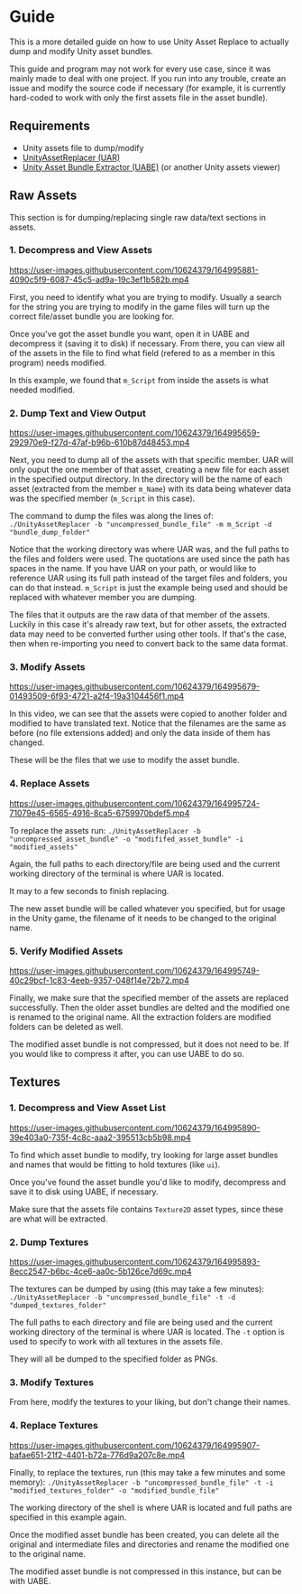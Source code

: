 # Guide

This is a more detailed guide on how to use Unity Asset Replace to actually dump and modify Unity asset bundles.

This guide and program may not work for every use case, since it was mainly made to deal with one project. If you run into any trouble, create an issue and modify the source code if necessary (for example, it is currently hard-coded to work with only the first assets file in the asset bundle).

## Requirements

- Unity assets file to dump/modify
- [UnityAssetReplacer (UAR)](https://github.com/Skyluker4/UnityAssetReplacer)
- [Unity Asset Bundle Extractor (UABE)](https://github.com/SeriousCache/UABE) (or another Unity assets viewer)

## Raw Assets

This section is for dumping/replacing single raw data/text sections in assets.

### 1. Decompress and View Assets

https://user-images.githubusercontent.com/10624379/164995881-4090c5f9-6087-45c5-ad9a-19c3ef1b582b.mp4

First, you need to identify what you are trying to modify.
Usually a search for the string you are trying to modify in the game files will turn up the correct file/asset bundle you are looking for.

Once you've got the asset bundle you want, open it in UABE and decompress it (saving it to disk) if necessary.
From there, you can view all of the assets in the file to find what field (refered to as a member in this program) needs modified.

In this example, we found that `m_Script` from inside the assets is what needed modified.


### 2. Dump Text and View Output

https://user-images.githubusercontent.com/10624379/164995659-292970e9-f27d-47af-b96b-610b87d48453.mp4

Next, you need to dump all of the assets with that specific member. UAR will only ouput the one member of that asset, creating a new file for each asset in the specified output directory.
In the directory will be the name of each asset (extracted from the member `m_Name`) with its data being whatever data was the specified member (`m_Script` in this case).

The command to dump the files was along the lines of:
`./UnityAssetReplacer -b "uncompressed_bundle_file" -m m_Script -d "bundle_dump_folder"`

Notice that the working directory was where UAR was, and the full paths to the files and folders were used. The quotations are used since the path has spaces in the name.
If you have UAR on your path, or would like to reference UAR using its full path instead of the target files and folders, you can do that instead.
`m_Script` is just the example being used and should be replaced with whatever member you are dumping.

The files that it outputs are the raw data of that member of the assets. Luckily in this case it's already raw text, but for other assets, the extracted data may need to be converted further using other tools. If that's the case, then when re-importing you need to convert back to the same data format.

### 3. Modify Assets

https://user-images.githubusercontent.com/10624379/164995679-01493509-6f93-4721-a2f4-19a3104456f1.mp4

In this video, we can see that the assets were copied to another folder and modified to have translated text.
Notice that the filenames are the same as before (no file extensions added) and only the data inside of them has changed.

These will be the files that we use to modify the asset bundle.

### 4. Replace Assets

https://user-images.githubusercontent.com/10624379/164995724-71079e45-6565-4916-8ca5-6759970bdef5.mp4

To replace the assets run:
`./UnityAssetReplacer -b "uncompressed_asset_bundle" -o "modififed_asset_bundle" -i "modified_assets"`

Again, the full paths to each directory/file are being used and the current working directory of the terminal is where UAR is located.

It may to a few seconds to finish replacing.

The new asset bundle will be called whatever you specified, but for usage in the Unity game, the filename of it needs to be changed to the original name.

### 5. Verify Modified Assets

https://user-images.githubusercontent.com/10624379/164995749-40c29bcf-1c83-4eeb-9357-048f14e72b72.mp4

Finally, we make sure that the specified member of the assets are replaced successfully. Then the older asset bundles are delted and the modified one is renamed to the original name. All the extraction folders are modified folders can be deleted as well.

The modified asset bundle is not compressed, but it does not need to be. If you would like to compress it after, you can use UABE to do so.

## Textures

### 1. Decompress and View Asset List

https://user-images.githubusercontent.com/10624379/164995890-39e403a0-735f-4c8c-aaa2-395513cb5b98.mp4

To find which asset bundle to modify, try looking for large asset bundles and names that would be fitting to hold textures (like `ui`).

Once you've found the asset bundle you'd like to modify, decompress and save it to disk using UABE, if necessary.

Make sure that the assets file contains `Texture2D` asset types, since these are what will be extracted.

### 2. Dump Textures

https://user-images.githubusercontent.com/10624379/164995893-8ecc2547-b6bc-4ce6-aa0c-5b126ce7d69c.mp4

The textures can be dumped by using (this may take a few minutes):
`./UnityAssetReplacer -b "uncompressed_bundle_file" -t -d "dumped_textures_folder"`

The full paths to each directory and file are being used and the current working directory of the terminal is where UAR is located. The `-t` option is used to specify to work with all textures in the assets file.

They will all be dumped to the specified folder as PNGs.

### 3. Modify Textures

From here, modify the textures to your liking, but don't change their names.

### 4. Replace Textures

https://user-images.githubusercontent.com/10624379/164995907-bafae651-21f2-4401-b72a-776d9a207c8e.mp4

Finally, to replace the textures, run (this may take a few minutes and some memory):
`./UnityAssetReplacer -b "uncompressed_bundle_file" -t -i "modified_textures_folder" -o "modified_bundle_file"`

The working directory of the shell is where UAR is located and full paths are specified in this example again.

Once the modified asset bundle has been created, you can delete all the original and intermediate files and directories and rename the modified one to the original name.

The modified asset bundle is not compressed in this instance, but can be with UABE.
